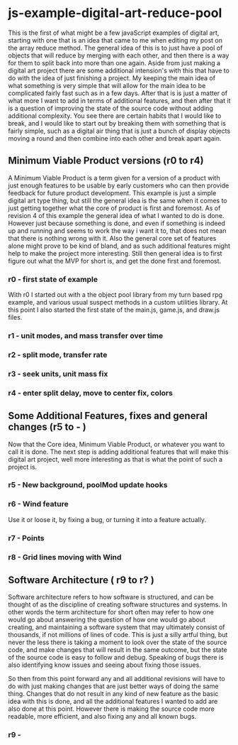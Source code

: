 # js-example-digital-art-reduce-pool

This is the first of what might be a few javaScript examples of digital art, starting with one that is an idea that came to me when editing my post on the array reduce method. The general idea of this is to just have a pool of objects that will reduce by merging with each other, and then there is a way for them to split back into more than one again. Aside from just making a digital art project there are some additional intension's with this that have to do with the idea of just finishing a project. My keeping the main idea of what something is very simple that will allow for the main idea to be complicated fairly fast such as in a few days. After that is is just a matter of what more I want to add in terms of additional features, and then after that it is a question of improving the state of the source code without adding additional complexity. You see there are certain habits that I would like to break, and I would like to start out by breaking them with something that is fairly simple, such as a digital air thing that is just a bunch of display objects moving a round and then combine into each other and break apart again.

## Minimum Viable Product versions (r0 to r4)

A Minimum Viable Product is a term given for a version of a product with just enough features to be usable by early customers who can then provide feedback for future product development. This example is just a simple digital art type thing, but still the general idea is the same when it comes to just getting together what the core of product is first and foremost. As of revision 4 of this example the general idea of what I wanted to do is done. However just because something is done, and even if something is indeed up and running and seems to work the way i want it to, that does not mean that there is nothing wrong with it. Also the general core set of features alone might prove to be kind of bland, and as such additional features might help to make the project more interesting. Still then general idea is to first figure out what the MVP for short is, and get the done first and foremost.

### r0 - first state of example

With r0 I started out with a the object pool library from my turn based rpg example, and various usual suspect methods in a custom utilities library. At this point I also started the first state of the main.js, game.js, and draw.js files.

### r1 - unit modes, and mass transfer over time

### r2 - split mode, transfer rate

### r3 - seek units, unit mass fix

### r4 - enter split delay, move to center fix, colors


## Some Additional Features, fixes and general changes (r5 to - )

Now that the Core idea, Minimum Viable Product, or whatever you want to call it is done. The next step is adding additional features that will make this digital art project, well more interesting as that is what the point of such a project is.

### r5 - New background, poolMod update hooks

### r6 - Wind feature

Use it or loose it, by fixing a bug, or turning it into a feature actually.

### r7 - Points

### r8 - Grid lines moving with Wind

## Software Architecture ( r9 to r? )

Software architecture refers to how software is structured, and can be thought of as the discipline of creating software structures and systems. In other words the term architecture for short often may refer to how one would go about answering the question of how one would go about creating, and maintaining a software system that may ultimately consist of thousands, if not millions of lines of code. This is just a silly artful thing, but never the less there is taking a moment to look over the state of the source code, and make changes that will result in the same outcome, but the state of the source code is easy to follow and debug. Speaking of bugs there is also identifying know issues and seeing about fixing those issues.

So then from this point forward any and all additional revisions will have to do with just making changes that are just better ways of doing the same thing. Changes that do not result in any kind of new feature as the basic idea with this is done, and all the additional features I wanted to add are also done at this point. However there is making the source code more readable, more efficient, and also fixing any and all known bugs. 

### r9 - 


